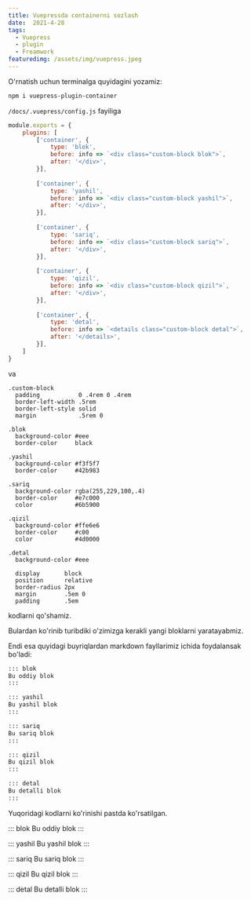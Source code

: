 ```yaml
---
title: Vuepressda containerni sozlash
date:  2021-4-28
tags: 
  - Vuepress
  - plugin
  - Freamwork
featuredimg: /assets/img/vuepress.jpeg
---
```

O'rnatish uchun terminalga quyidagini yozamiz:

``` bash
npm i vuepress-plugin-container
```

`/docs/.vuepress/config.js` fayiliga

``` js
module.exports = {
	plugins: [
		['container', {
			type: 'blok',
			before: info => `<div class="custom-block blok">`,
			after: '</div>',
		}],
    
    	['container', {
			type: 'yashil',
			before: info => `<div class="custom-block yashil">`,
			after: '</div>',
		}],
    
		['container', {
			type: 'sariq',
			before: info => `<div class="custom-block sariq">`,
			after: '</div>',
		}],
    
		['container', {
			type: 'qizil',
			before: info => `<div class="custom-block qizil">`,
			after: '</div>',
		}],
    
		['container', {
			type: 'detal',
			before: info => `<details class="custom-block detal">`,
			after: '</details>',
		}],
	]
}
```

va

``` styl
.custom-block  
  padding           0 .4rem 0 .4rem
  border-left-width .5rem
  border-left-style solid
  margin            .5rem 0

.blok
  background-color #eee
  border-color     black
  
.yashil
  background-color #f3f5f7
  border-color     #42b983

.sariq
  background-color rgba(255,229,100,.4)
  border-color 	   #e7c000
  color 		   #6b5900
  
.qizil
  background-color #ffe6e6
  border-color     #c00
  color            #4d0000

.detal
  background-color #eee
  
  display       block
  position      relative
  border-radius 2px
  margin        .5em 0
  padding       .5em
```

kodlarni qo'shamiz.

Bulardan ko'rinib turibdiki o'zimizga 
kerakli yangi bloklarni yaratayabmiz.

Endi esa quyidagi buyriqlardan markdown
fayllarimiz ichida foydalansak bo'ladi:

```md
::: blok
Bu oddiy blok
:::

::: yashil
Bu yashil blok
:::

::: sariq
Bu sariq blok
:::

::: qizil
Bu qizil blok
:::

::: detal
Bu detalli blok
:::
```

Yuqoridagi kodlarni ko'rinishi pastda ko'rsatilgan.

::: blok
Bu oddiy blok
:::

::: yashil
Bu yashil blok
:::

::: sariq
Bu sariq blok
:::

::: qizil
Bu qizil blok
:::

::: detal
Bu detalli blok
:::










